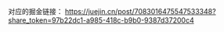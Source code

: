 对应的掘金链接： https://juejin.cn/post/7083016475547533348?share_token=97b22dc1-a985-418c-b9b0-9387d37200c4
